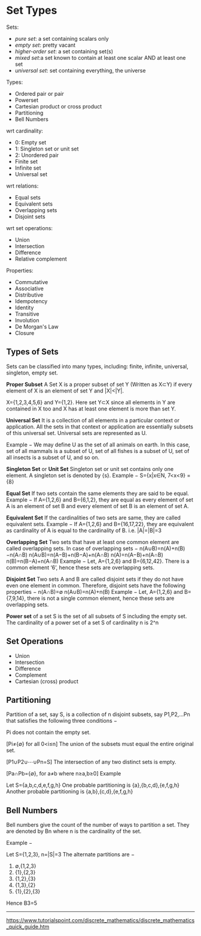 # Set Types

Sets:
- *pure set*: a set containing scalars only
- *empty set*: pretty vacant
- *higher-order set*: a set containing set(s)
- *mixed set*:a set known to contain at least one scalar AND at least one set
- *universal set*: set containing everything, the universe


Types:
- Ordered pair or pair
- Powerset
- Cartesian product or cross product
- Partitioning
- Bell Numbers

wrt cardinality:
- 0: Empty set
- 1: Singleton set or unit set
- 2: Unordered pair
- Finite set
- Infinite set
- Universal set

wrt relations:
- Equal sets
- Equivalent sets
- Overlapping sets
- Disjoint sets

wrt set operations:
- Union
- Intersection
- Difference
- Relative complement

Properties:
- Commutative
- Associative
- Distributive
- Idempotency
- Identity
- Transitive
- Involution
- De Morgan's Law
- Closure




## Types of Sets

Sets can be classified into many types, including: finite, infinite, universal, singleton, empty set.

__Proper Subset__
A Set X is a proper subset of set Y (Written as X⊂Y) if every element of X is an element of set Y and |X|<|Y|.

X={1,2,3,4,5,6} and Y={1,2}.
Here set Y⊂X since all elements in Y are contained in X too and X has at least one element is more than set Y.

__Universal Set__
It is a collection of all elements in a particular context or application. All the sets in that context or application are essentially subsets of this universal set. Universal sets are represented as U.

Example − We may define U as the set of all animals on earth. In this case, set of all mammals is a subset of U, set of all fishes is a subset of U, set of all insects is a subset of U, and so on.

__Singleton Set__ or __Unit Set__
Singleton set or unit set contains only one element. A singleton set is denoted by {s}.
Example − S={x|x∈N, 7<x<9} = {8}

__Equal Set__
If two sets contain the same elements they are said to be equal.
Example − If A={1,2,6} and B={6,1,2}, they are equal as every element of set A is an element of set B and every element of set B is an element of set A.

__Equivalent Set__
If the cardinalities of two sets are same, they are called equivalent sets.
Example − If A={1,2,6} and B={16,17,22}, they are equivalent as cardinality of A is equal to the cardinality of B. i.e. |A|=|B|=3

__Overlapping Set__
Two sets that have at least one common element are called overlapping sets.
In case of overlapping sets −
n(A∪B)=n(A)+n(B)−n(A∩B)
n(A∪B)=n(A−B)+n(B−A)+n(A∩B)
n(A)=n(A−B)+n(A∩B)
n(B)=n(B−A)+n(A∩B)
Example − Let, A={1,2,6} and B={6,12,42}. There is a common element ‘6’, hence these sets are overlapping sets.

__Disjoint Set__
Two sets A and B are called disjoint sets if they do not have even one element in common. Therefore, disjoint sets have the following properties −
n(A∩B)=∅
n(A∪B)=n(A)+n(B)
Example − Let, A={1,2,6} and B={7,9,14}, there is not a single common element, hence these sets are overlapping sets.

__Power set__
of a set S is the set of all subsets of S including the empty set. The cardinality of a power set of a set S of cardinality n is 2^n


## Set Operations
- Union
- Intersection
- Difference
- Complement
- Cartesian (cross) product


## Partitioning

Partition of a set, say S, is a collection of n disjoint subsets, say P1,P2,…Pn that satisfies the following three conditions −

Pi does not contain the empty set.

[Pi≠{∅} for all 0<i≤n]
The union of the subsets must equal the entire original set.

[P1∪P2∪⋯∪Pn=S]
The intersection of any two distinct sets is empty.

[Pa∩Pb={∅}, for a≠b where n≥a,b≥0]
Example

Let S={a,b,c,d,e,f,g,h}
One probable partitioning is {a},{b,c,d},{e,f,g,h}
Another probable partitioning is {a,b},{c,d},{e,f,g,h}


## Bell Numbers
Bell numbers give the count of the number of ways to partition a set. They are denoted by Bn where n is the cardinality of the set.

Example −

Let S={1,2,3}, n=|S|=3
The alternate partitions are −

1. ∅,{1,2,3}
2. {1},{2,3}
3. {1,2},{3}
4. {1,3},{2}
5. {1},{2},{3}

Hence B3=5


---

https://www.tutorialspoint.com/discrete_mathematics/discrete_mathematics_quick_guide.htm
